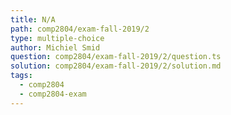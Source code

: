 ```yaml
---
title: N/A
path: comp2804/exam-fall-2019/2
type: multiple-choice
author: Michiel Smid
question: comp2804/exam-fall-2019/2/question.ts
solution: comp2804/exam-fall-2019/2/solution.md
tags:
  - comp2804
  - comp2804-exam
---
```

